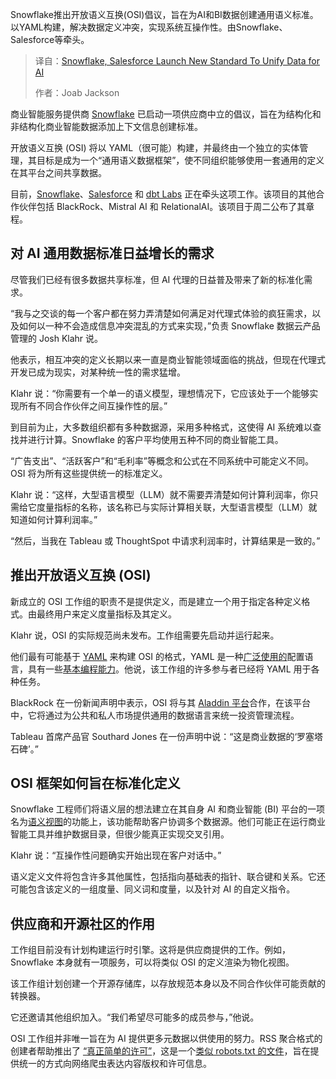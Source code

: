 <!--
title: Snowflake、Salesforce推出AI数据统一新标准
cover: https://cdn.thenewstack.io/media/2025/09/d2818833-arturo-esparza-oji8px8laro-unsplash.jpg
summary: Snowflake推出开放语义互换(OSI)倡议，旨在为AI和BI数据创建通用语义标准。以YAML构建，解决数据定义冲突，实现系统互操作性。由Snowflake、Salesforce等牵头。
-->

Snowflake推出开放语义互换(OSI)倡议，旨在为AI和BI数据创建通用语义标准。以YAML构建，解决数据定义冲突，实现系统互操作性。由Snowflake、Salesforce等牵头。

> 译自：[Snowflake, Salesforce Launch New Standard To Unify Data for AI](https://thenewstack.io/snowflake-salesforce-launch-new-standard-to-unify-data-for-ai/)
> 
> 作者：Joab Jackson

商业智能服务提供商 [Snowflake](https://www.snowflake.com/?utm_content=inline+mention) 已启动一项供应商中立的倡议，旨在为结构化和非结构化商业智能数据添加上下文信息创建标准。

开放语义互换 (OSI) 将以 YAML（很可能）构建，并最终由一个独立的实体管理，其目标是成为一个“通用语义数据框架”，使不同组织能够使用一套通用的定义在其平台之间共享数据。

目前，[Snowflake](https://thenewstack.io/qa-snowflake-analytics-chief-on-centralizing-data-for-ai/)、[Salesforce](https://www.salesforce.com/data/?utm_content=inline+mention) 和 [dbt Labs](https://www.getdbt.com/product/what-is-dbt) 正在牵头这项工作。该项目的其他合作伙伴包括 BlackRock、Mistral AI 和 RelationalAI。该项目于周二公布了其章程。

## 对 AI 通用数据标准日益增长的需求

尽管我们已经有很多数据共享标准，但 AI 代理的日益普及带来了新的标准化需求。

“我与之交谈的每一个客户都在努力弄清楚如何满足对代理式体验的疯狂需求，以及如何以一种不会造成信息冲突混乱的方式来实现，”负责 Snowflake 数据云产品管理的 Josh Klahr 说。

他表示，相互冲突的定义长期以来一直是商业智能领域面临的挑战，但现在代理式开发已成为现实，对某种统一性的需求猛增。

Klahr 说：“你需要有一个单一的语义模型，理想情况下，它应该处于一个能够实现所有不同合作伙伴之间互操作性的层。”

到目前为止，大多数组织都有多种数据源，采用多种格式，这使得 AI 系统难以查找并进行计算。Snowflake 的客户平均使用五种不同的商业智能工具。

“广告支出”、“活跃客户”和“毛利率”等概念和公式在不同系统中可能定义不同。OSI 将为所有这些提供统一的标准定义。

Klahr 说：“这样，大型语言模型（LLM）就不需要弄清楚如何计算利润率，你只需给它度量指标的名称，该名称已与实际计算相关联，大型语言模型（LLM）就知道如何计算利润率。”

“然后，当我在 Tableau 或 ThoughtSpot 中请求利润率时，计算结果是一致的。”

## 推出开放语义互换 (OSI)

新成立的 OSI 工作组的职责不是提供定义，而是建立一个用于指定各种定义格式。由最终用户来定义度量指标及其定义。

Klahr 说，OSI 的实际规范尚未发布。工作组需要先启动并运行起来。

他们最有可能基于 [YAML](https://thenewstack.io/yall-against-my-lingo-why-everyone-hates-on-yaml/) 来构建 OSI 的格式，YAML 是一种[广泛使用的](https://thenewstack.io/kubernetes-is-getting-a-better-yaml/)配置语言，具有一些[基本编程能力](https://thenewstack.io/with-yamlscript-yaml-becomes-a-proper-programming-language/)。他说，该工作组的许多参与者已经将 YAML 用于各种任务。

BlackRock 在一份新闻声明中表示，OSI 将与其 [Aladdin 平台](https://www.blackrock.com/aladdin/resources/faqs)合作，在该平台中，它将通过为公共和私人市场提供通用的数据语言来统一投资管理流程。

Tableau 首席产品官 Southard Jones 在一份声明中说：“这是商业数据的‘罗塞塔石碑’。”

## OSI 框架如何旨在标准化定义

Snowflake 工程师们将语义层的想法建立在其自身 AI 和商业智能 (BI) 平台的一项名为[语义视图](https://docs.snowflake.com/en/user-guide/views-semantic/overview)的功能上，该功能帮助客户协调多个数据源。他们可能正在运行商业智能工具并维护数据目录，但很少能真正实现交叉引用。

Klahr 说：“互操作性问题确实开始出现在客户对话中。”

语义定义文件将包含许多其他属性，包括指向基础表的指针、联合键和关系。它还可能包含该定义的一组度量、同义词和度量，以及针对 AI 的自定义指令。

## 供应商和开源社区的作用

工作组目前没有计划构建运行时引擎。这将是供应商提供的工作。例如，Snowflake 本身就有一项服务，可以将类似 OSI 的定义渲染为物化视图。

该工作组计划创建一个开源存储库，以存放规范本身以及不同合作伙伴可能贡献的转换器。

它还邀请其他组织加入。“我们希望尽可能多的成员参与，”他说。

OSI 工作组并非唯一旨在为 AI 提供更多元数据以供使用的努力。RSS 聚合格式的创建者帮助推出了 [“真正简单的许可”](https://rslcollective.org/)，这是一个[类似 robots.txt 的文件](https://arstechnica.com/tech-policy/2025/09/pay-per-output-ai-firms-blindsided-by-beefed-up-robots-txt-instructions/)，旨在提供统一的方式向网络爬虫表达内容版权和许可信息。